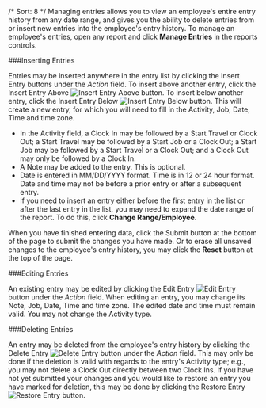 /*
Sort: 8
*/
Managing entries allows you to view an employee's entire entry history from any date range, and gives you the ability to delete entries from or insert new entries into the employee's entry history. To manage an employee's entries, open any report and click **Manage Entries** in the reports controls.

###Inserting Entries

Entries may be inserted anywhere in the entry list by clicking the Insert Entry buttons under the *Action* field. To insert above another entry, click the Insert Entry Above ![Insert Entry Above](https://app.laborsync.com/images/webapp/icons/insert-above.png) button. To insert below another entry, click the Insert Entry Below ![Insert Entry Below](https://app.laborsync.com/images/webapp/icons/insert-below.png) button. This will create a new entry, for which you will need to fill in the Activity, Job, Date, Time and time zone.

* In the Activity field, a Clock In may be followed by a Start Travel or Clock Out; a Start Travel may be followed by a Start Job or a Clock Out; a Start Job may be followed by a Start Travel or a Clock Out; and a Clock Out may only be followed by a Clock In.
* A Note may be added to the entry. This is optional.
* Date is entered in MM/DD/YYYY format. Time is in 12 or 24 hour format. Date and time may not be before a prior entry or after a subsequent entry.
* If you need to insert an entry either before the first entry in the list or after the last entry in the list, you may need to expand the date range of the report. To do this, click **Change Range/Employee**.

When you have finished entering data, click the Submit button at the bottom of the page to submit the changes you have made. Or to erase all unsaved changes to the employee's entry history, you may click the **Reset** button at the top of the page.

###Editing Entries

An existing entry may be edited by clicking the Edit Entry ![Edit Entry](https://app.laborsync.com/images/webapp/icons/pencil.png) button under the *Action* field. When editing an entry, you may change its Note, Job, Date, Time and time zone. The edited date and time must remain valid. You may not change the Activity type.

###Deleting Entries

An entry may be deleted from the employee's entry history by clicking the Delete Entry ![Delete Entry](https://app.laborsync.com/images/webapp/icons/cross-circle.png) button under the *Action* field. This may only be done if the deletion is valid with regards to the entry's Activity type; e.g., you may not delete a Clock Out directly between two Clock Ins.
If you have not yet submitted your changes and you would like to restore an entry you have marked for deletion, this may be done by clicking the Restore Entry ![Restore Entry](https://app.laborsync.com/images/webapp/icons/revert.png) button.